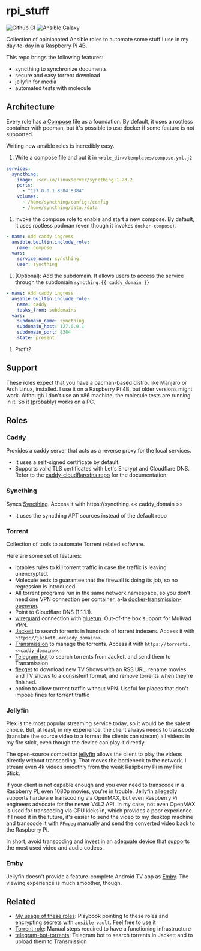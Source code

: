 # rpi_stuff

![Github CI](https://github.com/gjhenrique/rpi_stuff/actions/workflows/local-test.yml/badge.svg)
![Ansible Galaxy](https://img.shields.io/badge/dynamic/json?style=flat&label=galaxy&prefix=v&url=https://galaxy.ansible.com/api/v2/collections/gjhenrique/rpi_stuff/&query=latest_version.version)

Collection of opinionated Ansible roles to automate some stuff I use in my day-to-day in a Raspberry Pi 4B.

This repo brings the following features:
- syncthing to synchronize documents
- secure and easy torrent download
- jellyfin for media
- automated tests with molecule

## Architecture

Every role has a [Compose](https://github.com/compose-spec/compose-spec/) file as a foundation.
By default, it uses a rootless container with podman, but it's possible to use docker if some feature is not supported.

Writing new ansible roles is incredibly easy.

1. Write a compose file and put it in `<role_dir>/templates/compose.yml.j2`

``` yaml
services:
  syncthing:
    image: lscr.io/linuxserver/syncthing:1.23.2
    ports:
      - "127.0.0.1:8384:8384"
    volumes:
      - /home/syncthing/config:/config
      - /home/syncthing/data:/data
```

1. Invoke the compose role to enable and start a new compose. By default, it uses rootless podman (even though it invokes `docker-compose`).
``` yaml
- name: Add caddy ingress
  ansible.builtin.include_role:
    name: compose
  vars:
    service_name: syncthing
    user: syncthing
```

1. (Optional): Add the subdomain. It allows users to access the service through the subdomain `syncthing.{{ caddy_domain }}`

``` yaml
- name: Add caddy ingress
  ansible.builtin.include_role:
    name: caddy
    tasks_from: subdomains
  vars:
    subdomain_name: syncthing
    subdomain_host: 127.0.0.1
    subdomain_port: 8384
    state: present
```

1. Profit?

## Support
These roles expect that you have a pacman-based distro, like Manjaro or Arch Linux, installed.
I use it on a Raspberry Pi 4B, but older versions might work.
Although I don't use an x86 machine, the molecule tests are running in it. So it (probably) works on a PC.

## Roles

### Caddy
Provides a caddy server that acts as a reverse proxy for the local services.

- It uses a self-signed certificate by default.
- Supports valid TLS certificates with Let's Encrypt and Cloudflare DNS.
Refer to the [caddy-cloudflaredns repo](https://github.com/SlothCroissant/caddy-cloudflaredns) for the documentation.

### Syncthing
Syncs [Syncthing](https://syncthing.net). Access it with https://syncthing.<< caddy_domain >>

- It uses the syncthing APT sources instead of the default repo

### Torrent
Collection of tools to automate Torrent related software.

Here are some set of features:
- iptables rules to kill torrent traffic in case the traffic is leaving unencrypted.
- Molecule tests to guarantee that the firewall is doing its job, so no regression is introduced.
- All torrent programs run in the same network namespace, so you don't need one VPN connection per container, a-la [docker-transmission-openvpn](https://github.com/haugene/docker-transmission-openvpn).
- Point to Cloudflare DNS (1.1.1.1).
- [wireguard](https://wireguard.com) connection with [gluetun](https://github.com/qdm12/gluetun). Out-of-the box support for Mullvad VPN.
- [Jackett](https://github.com/Jackett/Jackett) to search torrents in hundreds of torrent indexers. Access it with `https://jackett.<<caddy_domain>>`.
- [Transmission](https://transmissionbt.com/) to manage the torrents. Access it with `https://torrents.<<caddy_domain>>`.
- [Telegram bot](https://github.com/gjhenrique/telegram-bot-torrents/) to search torrents from Jackett and send them to Transmission
- [flexget](https://flexget.com/) to download new TV Shows with an RSS URL, rename movies and TV shows to a consistent format, and remove torrents when they're finished.
- option to allow torrent traffic without VPN. Useful for places that don't impose fines for torrent traffic

### Jellyfin
Plex is the most popular streaming service today, so it would be the safest choice.
But, at least, in my experience, the client always needs to transcode (translate the source video to a format the clients can stream) all videos in my fire stick, even though the device can play it directly.

The open-source competitor [jellyfin](https://jellyfin.org/) allows the client to play the videos directly without transcoding.
That moves the bottleneck to the network.
I stream even 4k videos smoothly from the weak Raspberry Pi in my Fire Stick.

If your client is not capable enough and you ever need to transcode in a Raspberry PI, even 1080p movies, you're in trouble.
Jellyfin allegedly supports hardware transcoding via OpenMAX, but even Raspberry Pi engineers advocate for the newer V4L2 API.
In my case, not even OpenMAX is used for transcoding via CPU kicks in, which provides a poor experience.
If I need it in the future, it's easier to send the video to my desktop machine and transcode it with `FFmpeg` manually and send the converted video back to the Raspberry Pi.

In short, avoid transcoding and invest in an adequate device that supports the most used video and audio codecs.


### Emby

Jellyfin doesn't provide a feature-complete Android TV app as [Emby](https://emby.media/). The viewing experience is much smoother, though.


## Related
- [My usage of these roles](./app): Playbook pointing to these roles and encrypting secrets with `ansible-vault`. Feel free to use it
- [Torrent role](./roles/torrent): Manual steps required to have a functioning infrastructure
- [telegram-bot-torrents](https://github.com/gjhenrique/telegram-bot-torrents): Telegram bot to search torrents in Jackett and to upload them to Transmission

